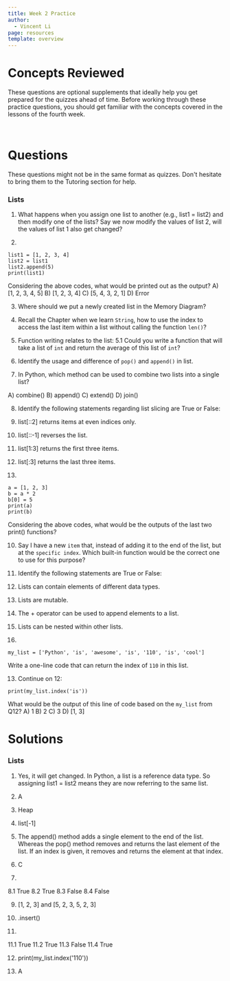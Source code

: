 ```yaml
---
title: Week 2 Practice
author:
  - Vincent Li
page: resources
template: overview
---
```


# Concepts Reviewed

These questions are optional supplements that ideally help you get prepared for the quizzes ahead of time. Before working through these practice questions, you should get familiar with the concepts covered in the lessons of the fourth week.

<br>

# Questions
These questions might not be in the same format as quizzes. Don't hesitate to bring them to the Tutoring section for help.

### Lists
1. What happens when you assign one list to another (e.g., list1 = list2) and then modify one of the lists? Say we now modify the values of list 2, will the values of list 1 also get changed?

2. 
~~~
list1 = [1, 2, 3, 4]
list2 = list1
list2.append(5)
print(list1)
~~~
Considering the above codes, what would be printed out as the output?
A) [1, 2, 3, 4, 5] B) [1, 2, 3, 4] C) [5, 4, 3, 2, 1] D) Error

3. Where should we put a newly created list in the Memory Diagram? 

4. Recall the Chapter when we learn `String`, how to use the index to access the last item within a list without calling the function `len()`?

5. Function writing relates to the list:
5.1 Could you write a function that will take a list of `int` and return the average of this list of `int`?

6. Identify the usage and difference of `pop()` and `append()` in list.

7. In Python, which method can be used to combine two lists into a single list?

A) combine()
B) append()
C) extend()
D) join()

8. Identify the following statements regarding list slicing are True or False:
1. list[::2] returns items at even indices only.
2. list[::-1] reverses the list.
3. list[1:3] returns the first three items.
4. list[:3] returns the last three items.

9. 
~~~
a = [1, 2, 3]
b = a * 2
b[0] = 5
print(a)
print(b)
~~~
Considering the above codes, what would be the outputs of the last two print() functions?

10. Say I have a new `item` that, instead of adding it to the end of the list, but at the `specific index`. Which built-in function would be the correct one to use for this purpose?

11. Identify the following statements are True or False:

1. Lists can contain elements of different data types.
2. Lists are mutable.
3. The + operator can be used to append elements to a list.
4. Lists can be nested within other lists.

12. 
~~~
my_list = ['Python', 'is', 'awesome', 'is', '110', 'is', 'cool']
~~~
Write a one-line code that can return the index of `110` in this list.

13. Continue on 12: 
~~~
print(my_list.index('is'))
~~~
What would be the output of this line of code based on the `my_list` from Q12?
A) 1
B) 2
C) 3
D) [1, 3]



# Solutions

### Lists
1. Yes, it will get changed. In Python, a list is a reference data type. So assigning list1 = list2 means they are now referring to the same list. 

2. A

3. Heap

4. list[-1]

6. The append() method adds a single element to the end of the list. Whereas the pop() method removes and returns the last element of the list. If an index is given, it removes and returns the element at that index.

7. C

8. 
8.1 True
8.2 True
8.3 False
8.4 False

9. [1, 2, 3] and [5, 2, 3, 5, 2, 3]

10. .insert()

11. 
11.1 True
11.2 True
11.3 False
11.4 True

12. print(my_list.index('110'))

13. A